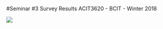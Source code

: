#Seminar #3 Survey Results
ACIT3620 - BCIT - Winter 2018

<img src="/pix/lessons/Screenshot-1.png"/>